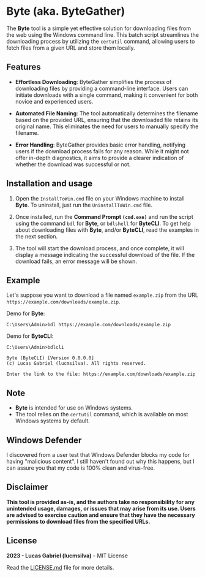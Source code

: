 # Byte (aka. ByteGather)
The **Byte** tool is a simple yet effective solution for downloading files from the web using the Windows command line. This batch script streamlines the downloading process by utilizing the ```certutil``` command, allowing users to fetch files from a given URL and store them locally.

## Features
- **Effortless Downloading**: ByteGather simplifies the process of downloading files by providing a command-line interface. Users can initiate downloads with a single command, making it convenient for both novice and experienced users.

- **Automated File Naming**: The tool automatically determines the filename based on the provided URL, ensuring that the downloaded file retains its original name. This eliminates the need for users to manually specify the filename.

- **Error Handling**: ByteGather provides basic error handling, notifying users if the download process fails for any reason. While it might not offer in-depth diagnostics, it aims to provide a clearer indication of whether the download was successful or not.

## Installation and usage
1. Open the ```InstallToWin.cmd``` file on your Windows machine to install **Byte**. To uninstall, just run the ```UninstallToWin.cmd``` file.

2. Once installed, run the **Command Prompt ```(cmd.exe)```** and run the script using the command ```bdl``` for **Byte**, or ```bdlshell``` for **ByteCLI**. To get help about downloading files with **Byte**, and/or **ByteCLI**, read the examples in the next section.

3. The tool will start the download process, and once complete, it will display a message indicating the successful download of the file. If the download fails, an error message will be shown.

## Example
Let's suppose you want to download a file named ```example.zip``` from the URL ```https://example.com/downloads/example.zip```.

Demo for **Byte**:
```
C:\Users\Admin>bdl https://example.com/downloads/example.zip
```

Demo for **ByteCLI**:
```
C:\Users\Admin>bdlcli
```
```
Byte (ByteCLI) [Version 0.0.0.0]
(c) Lucas Gabriel (lucmsilva). All rights reserved.

Enter the link to the file: https://example.com/downloads/example.zip
```

## Note
- **Byte** is intended for use on Windows systems.
- The tool relies on the ```certutil``` command, which is available on most Windows systems by default.

## Windows Defender
I discovered from a user test that Windows Defender blocks my code for having "malicious content". I still haven't found out why this happens, but I can assure you that my code is 100% clean and virus-free.

## Disclaimer
**This tool is provided as-is, and the authors take no responsibility for any unintended usage, damages, or issues that may arise from its use. Users are advised to exercise caution and ensure that they have the necessary permissions to download files from the specified URLs.**

## License
**2023 - Lucas Gabriel (lucmsilva)** - MIT License

Read the [LICENSE.md](https://github.com/lucmsilva651/bytegather?tab=MIT-1-ov-file#readme) file for more details.